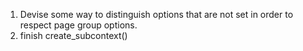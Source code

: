 1. Devise some way to distinguish options that are not set in order to respect page group options.
2. finish create_subcontext()
